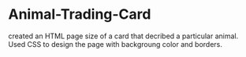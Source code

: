 # Animal-Trading-Card
created an HTML page size of a card that decribed a particular animal. Used CSS to design the page with backgroung color and borders.
